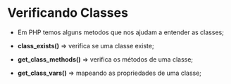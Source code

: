 # Verificando Classes

-   Em PHP temos alguns metodos que nos ajudam a entender as classes;

-   **class_exists()** => verifica se uma classe existe;
-   **get_class_methods()** => verifica os métodos de uma classe;
-   **get_class_vars()** => mapeando as propriedades de uma classe;
